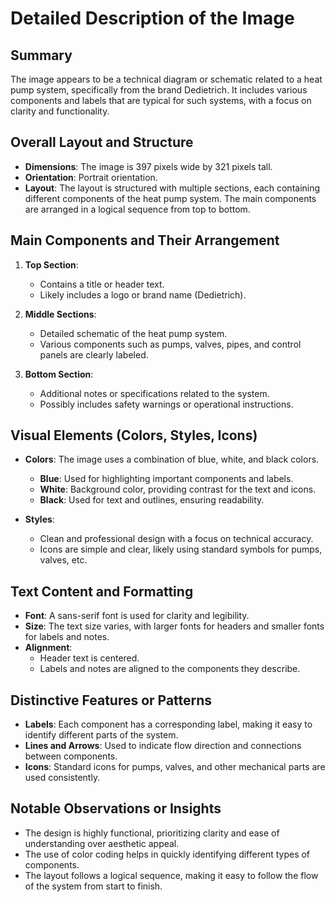 # Detailed Description of the Image

## Summary
The image appears to be a technical diagram or schematic related to a heat pump system, specifically from the brand Dedietrich. It includes various components and labels that are typical for such systems, with a focus on clarity and functionality.

## Overall Layout and Structure
- **Dimensions**: The image is 397 pixels wide by 321 pixels tall.
- **Orientation**: Portrait orientation.
- **Layout**: The layout is structured with multiple sections, each containing different components of the heat pump system. The main components are arranged in a logical sequence from top to bottom.

## Main Components and Their Arrangement
1. **Top Section**:
   - Contains a title or header text.
   - Likely includes a logo or brand name (Dedietrich).

2. **Middle Sections**:
   - Detailed schematic of the heat pump system.
   - Various components such as pumps, valves, pipes, and control panels are clearly labeled.

3. **Bottom Section**:
   - Additional notes or specifications related to the system.
   - Possibly includes safety warnings or operational instructions.

## Visual Elements (Colors, Styles, Icons)
- **Colors**: The image uses a combination of blue, white, and black colors.
  - **Blue**: Used for highlighting important components and labels.
  - **White**: Background color, providing contrast for the text and icons.
  - **Black**: Used for text and outlines, ensuring readability.

- **Styles**:
  - Clean and professional design with a focus on technical accuracy.
  - Icons are simple and clear, likely using standard symbols for pumps, valves, etc.

## Text Content and Formatting
- **Font**: A sans-serif font is used for clarity and legibility.
- **Size**: The text size varies, with larger fonts for headers and smaller fonts for labels and notes.
- **Alignment**:
  - Header text is centered.
  - Labels and notes are aligned to the components they describe.

## Distinctive Features or Patterns
- **Labels**: Each component has a corresponding label, making it easy to identify different parts of the system.
- **Lines and Arrows**: Used to indicate flow direction and connections between components.
- **Icons**: Standard icons for pumps, valves, and other mechanical parts are used consistently.

## Notable Observations or Insights
- The design is highly functional, prioritizing clarity and ease of understanding over aesthetic appeal.
- The use of color coding helps in quickly identifying different types of components.
- The layout follows a logical sequence, making it easy to follow the flow of the system from start to finish.